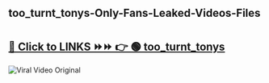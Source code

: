 
 ## too_turnt_tonys-Only-Fans-Leaked-Videos-Files

# <h2><a href="https://mediaupload.pro?too_turnt_tonys">🔗 Click to LINKS ⏩⏩ 👉 🟢 too_turnt_tonys </a></h2>

<a href="https://mediaupload.pro?too_turnt_tonys" rel="nofollow" data-target="animated-image.originalLink"><img src="https://i.ibb.co.com/xMMVF88/686577567.gif" alt="Viral Video Original" style="max-width: 100%; display: inline-block;" data-target="animated-image.originalImage"></a>